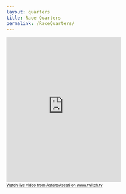 ```yaml
---
layout: quarters
title: Race Quarters
permalink: /RaceQuarters/
---
```


<iframe src="https://player.twitch.tv/?channel=asfaltoascari" frameborder="0" allowfullscreen="true" scrolling="no" height="378" width:100%></iframe><a href="https://www.twitch.tv/asfaltoascari?tt_content=text_link&tt_medium=live_embed" style="padding:2px 0px 4px; display:block; width:345px; font-weight:normal; font-size:10px; text-decoration:underline;">Watch live video from AsfaltoAscari on www.twitch.tv</a>

<div style="background-image:url('http://corporate.asfaltoascari.com/Images/AsfaltoCorpBackground.png');background-size : cover; background-position: right bottom; width:1080px ;height :35vw">
	<div class ="option">
		<!--- !--->
	</div>
</div>

